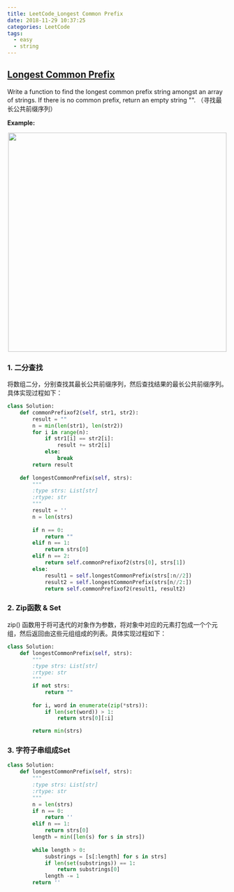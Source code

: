 ```yaml
---
title: LeetCode_Longest Common Prefix
date: 2018-11-29 10:37:25
categories: LeetCode
tags: 
  - easy
  - string
---
```


## [Longest Common Prefix](https://leetcode.com/problems/longest-common-prefix/)

Write a function to find the longest common prefix string amongst an array of strings. If there is no common prefix, return an empty string "". 
（寻找最长公共前缀序列）

<!--more-->

**Example:** 

<div align=center>
	<img src="/images/leetcode_14.png" width = "500" align=center/>
</div>

### 1. 二分查找
将数组二分，分别查找其最长公共前缀序列，然后查找结果的最长公共前缀序列。具体实现过程如下：
```python
class Solution:
    def commonPrefixof2(self, str1, str2):
        result = ""
        n = min(len(str1), len(str2))
        for i in range(n):
            if str1[i] == str2[i]:
                result += str2[i]
            else:
                break
        return result    
        
    def longestCommonPrefix(self, strs):
        """
        :type strs: List[str]
        :rtype: str
        """
        result = '' 
        n = len(strs)
        
        if n == 0:
            return ""
        elif n == 1:
            return strs[0]
        elif n == 2:
            return self.commonPrefixof2(strs[0], strs[1])
        else: 
            result1 = self.longestCommonPrefix(strs[:n//2])
            result2 = self.longestCommonPrefix(strs[n//2:])
            return self.commonPrefixof2(result1, result2)
```

### 2. Zip函数 & Set
zip() 函数用于将可迭代的对象作为参数，将对象中对应的元素打包成一个个元组，然后返回由这些元组组成的列表。具体实现过程如下：
```python
class Solution:
    def longestCommonPrefix(self, strs):
        """
        :type strs: List[str]
        :rtype: str
        """ 
        if not strs:
            return ""
        
        for i, word in enumerate(zip(*strs)):
            if len(set(word)) > 1:
                return strs[0][:i]

        return min(strs)
```


### 3. 字符子串组成Set
```python
class Solution:
    def longestCommonPrefix(self, strs):
        """
        :type strs: List[str]
        :rtype: str
        """
        n = len(strs)
        if n == 0:
            return ''
        elif n == 1:
            return strs[0]
        length = min([len(s) for s in strs])
        
        while length > 0:
            substrings = [s[:length] for s in strs]
            if len(set(substrings)) == 1:
                return substrings[0]
            length -= 1
        return ''
```